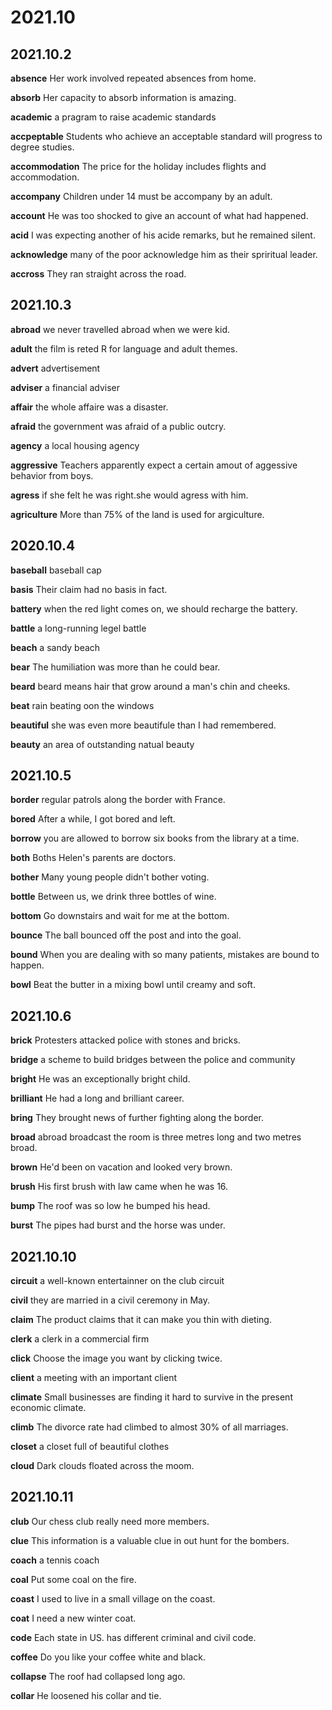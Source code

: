 # 2021.10

## 2021.10.2

**absence**
Her work involved repeated absences from home.

**absorb**
Her capacity to absorb information is amazing.

**academic**
a pragram to raise academic standards

**accpeptable**
Students who achieve an acceptable standard will progress to degree studies.

**accommodation**
The price for the holiday includes flights and accommodation.

**accompany**
Children under 14 must be accompany by an adult.

**account**
He was too shocked to give an account of what had happened.

**acid**
I was expecting another of his acide remarks, but he remained silent.

**acknowledge**
many of the poor acknowledge him as their spriritual leader.

**accross**
They ran straight across the road.

## 2021.10.3

**abroad**
we never travelled abroad when we were kid.

**adult**
the film is reted R for language and adult themes.

**advert**
advertisement

**adviser**
a financial adviser

**affair**
the whole affaire was a disaster.

**afraid**
the government was afraid of a public outcry.

**agency**
a local housing agency

**aggressive**
Teachers apparently expect a certain amout of aggessive behavior from boys.

**agress**
if she felt he was right.she would agress with him.

**agriculture**
More than 75% of the land is used for argiculture.

## 2020.10.4

**baseball**
baseball cap

**basis**
Their claim had no basis in fact.

**battery**
when the red light comes on, we should recharge the battery.

**battle**
a long-running legel battle

**beach**
a sandy beach

**bear**
The humiliation was more than he could bear.

**beard**
beard means hair that grow around a man's chin and cheeks.

**beat**
rain beating oon the windows

**beautiful**
she was even more beautifule than I had remembered.

**beauty**
an area of outstanding natual beauty

## 2021.10.5

**border**
regular patrols along the border with France.

**bored**
After a while, I got bored and left.

**borrow**
you are allowed to borrow six books from the library at a time.

**both**
Boths Helen's parents are doctors.

**bother**
Many young people didn't bother voting.

**bottle**
Between us, we drink three bottles of wine.

**bottom**
Go downstairs and wait for me at the bottom.

**bounce**
The ball bounced off the post and into the goal.

**bound**
When you are dealing with so many patients, mistakes are bound to happen.

**bowl**
Beat the butter in a mixing bowl until creamy and soft.

## 2021.10.6

**brick**
Protesters attacked police with stones and bricks.

**bridge**
a scheme to build bridges between the police and community

**bright**
He was an exceptionally bright child.

**brilliant**
He had a long and brilliant career.

**bring**
They brought news of further fighting along the border.

**broad**
abroad
broadcast
the room is three metres long and two metres broad.

**brown**
He'd been on vacation and looked very brown.

**brush**
His first brush with law came when he was 16.

**bump**
The roof was so low he bumped his head.

**burst**
The pipes had burst and the horse was under.

## 2021.10.10
**circuit**
a well-known entertainner on the club circuit

**civil**
they are married in a civil ceremony in May.

**claim**
The product claims that it can make you thin with dieting.

**clerk**
a clerk in a commercial firm

**click**
Choose the image you want by clicking twice.

**client**
a meeting with an important client

**climate**
Small businesses are finding it hard to survive in the present economic climate.

**climb**
The divorce rate had climbed to almost 30% of all marriages.

**closet**
a closet full of beautiful clothes

**cloud**
Dark clouds floated across the moom.

## 2021.10.11
**club**
Our chess club really need more members.

**clue**
This information is a valuable clue in out hunt for the bombers.

**coach**
a tennis coach

**coal**
Put some coal on the fire.

**coast**
I used to live in a small village on the coast.

**coat**
I need a new winter coat.

**code**
Each state in US. has different criminal and civil code.

**coffee**
Do you like your coffee white and black.

**collapse**
The roof had collapsed long ago.

**collar**
He loosened his collar and tie.




